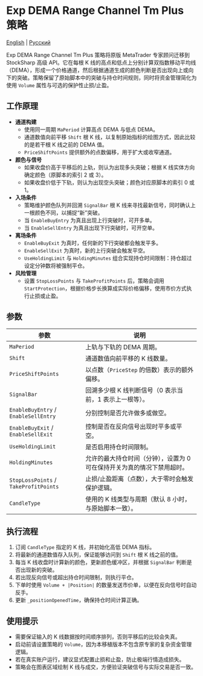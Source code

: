 # Exp DEMA Range Channel Tm Plus 策略
[English](README.md) | [Русский](README_ru.md)

Exp DEMA Range Channel Tm Plus 策略将原版 MetaTrader 专家顾问迁移到 StockSharp 高级 API。它在每根 K 线的高点和低点上分别计算双指数移动平均线（DEMA），形成一个价格通道，然后根据通道生成的颜色判断是否出现向上或向下的突破。策略保留了原始脚本中的突破与持仓时间规则，同时将资金管理简化为使用 `Volume` 属性与可选的保护性止损/止盈。

## 工作原理

- **通道构建**
  - 使用同一周期 `MaPeriod` 计算高点 DEMA 与低点 DEMA。
  - 通道数值向前平移 `Shift` 根 K 线，以复制原始指标的绘图方式，因此比较的是若干根 K 线之前的 DEMA 值。
  - `PriceShiftPoints` 提供额外的点数偏移，用于扩大或收窄通道。
- **颜色与信号**
  - 如果收盘价高于平移后的上轨，则认为出现多头突破；根据 K 线实体方向确定颜色（原脚本的索引 2 或 3）。
  - 如果收盘价低于下轨，则认为出现空头突破；颜色对应原脚本的索引 0 或 1。
- **入场条件**
  - 策略维护颜色队列并回溯 `SignalBar` 根 K 线来寻找最新信号，同时确认上一根颜色不同，以捕捉“新”突破。
  - 当 `EnableBuyEntry` 为真且出现上行突破时，可开多单。
  - 当 `EnableSellEntry` 为真且出现下行突破时，可开空单。
- **离场条件**
  - `EnableBuyExit` 为真时，任何新的下行突破都会触发平多。
  - `EnableSellExit` 为真时，新的上行突破会触发平空。
  - `UseHoldingLimit` 与 `HoldingMinutes` 组合实现持仓时间限制：持仓超过设定分钟数将被强制平仓。
- **风险管理**
  - 设置 `StopLossPoints` 与 `TakeProfitPoints` 后，策略会调用 `StartProtection`，根据价格步长换算成实际价格偏移，使用市价方式执行止损或止盈。

## 参数

| 参数 | 说明 |
| --- | --- |
| `MaPeriod` | 上轨与下轨的 DEMA 周期。 |
| `Shift` | 通道数值向前平移的 K 线数量。 |
| `PriceShiftPoints` | 以点数（`PriceStep` 的倍数）表示的额外偏移。 |
| `SignalBar` | 回溯多少根 K 线判断信号（0 表示当前，1 表示上一根等）。 |
| `EnableBuyEntry` / `EnableSellEntry` | 分别控制是否允许做多或做空。 |
| `EnableBuyExit` / `EnableSellExit` | 控制是否在反向信号出现时平多或平空。 |
| `UseHoldingLimit` | 是否启用持仓时间限制。 |
| `HoldingMinutes` | 允许的最大持仓时间（分钟），设置为 0 可在保持开关为真的情况下禁用超时。 |
| `StopLossPoints` / `TakeProfitPoints` | 止损/止盈距离（点数），大于零时会触发保护逻辑。 |
| `CandleType` | 使用的 K 线类型与周期（默认 8 小时，与原始脚本一致）。 |

## 执行流程

1. 订阅 `CandleType` 指定的 K 线，并初始化高低 DEMA 指标。
2. 将最新的通道数值存入队列，保证能够访问到 `Shift` 根 K 线之前的值。
3. 每当 K 线收盘时计算新的颜色，更新颜色缓冲区，并根据 `SignalBar` 判断是否出现新的突破。
4. 若出现反向信号或超出持仓时间限制，则执行平仓。
5. 下单时使用 `Volume + |Position|` 的数量发送市价单，以便在反向信号时自动反手。
6. 更新 `_positionOpenedTime`，确保持仓时间计算正确。

## 使用提示

- 需要保证输入的 K 线数据按时间顺序排列，否则平移后的比较会失真。
- 启动前请设置策略的 `Volume`，因为本移植版本不包含原专家的复杂资金管理逻辑。
- 若在真实账户运行，建议显式配置止损和止盈，防止极端行情造成损失。
- 策略会在图表区域绘制 K 线与成交，方便验证突破信号与实际交易是否一致。
